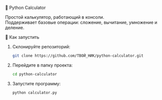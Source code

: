 🧮 Python Calculator

Простой калькулятор, работающий в консоли.  
Поддерживает базовые операции: сложение, вычитание, умножение и деление.


🚀 Как запустить

1. Склонируйте репозиторий:
   ```bash
   git clone https://github.com/ТВОЙ_НИК/python-calculator.git
   
2. Перейдите в папку проекта:
   ```bash
   cd python-calculator

4. Запустите программу:
   ```bash
   python calculator.py
